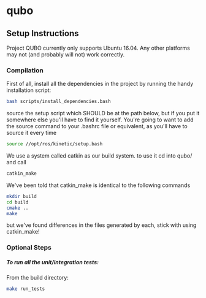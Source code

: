 # qubo

## Setup Instructions

Project QUBO currently only supports Ubuntu 16.04.  Any other platforms may not (and probably will not) work correctly.

### Compilation

First of all, install all the dependencies in the project by running the handy installation script:
```sh
bash scripts/install_dependencies.bash
```

source the setup script which SHOULD be at the path below, but if you put it somewhere else you'll have to find it yourself. You're going to want to add the source command to your .bashrc file or equivalent, as you'll have to source it every time 

```sh
source //opt/ros/kinetic/setup.bash
```

We use a system called catkin as our build system. to use it cd into qubo/ and call

```sh
catkin_make
```

We've been told that catkin_make is identical to the following commands
```sh
mkdir build
cd build
cmake ..
make
```
but we've found differences in the files generated by each, stick with using catkin_make!

### Optional Steps

##### To run all the unit/integration tests:
From the build directory:
```sh
make run_tests
```

